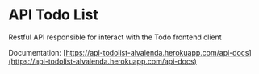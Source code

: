 # API Todo List

Restful API responsible for interact with the Todo frontend client

Documentation: [https://api-todolist-alvalenda.herokuapp.com/api-docs](https://api-todolist-alvalenda.herokuapp.com/api-docs)
